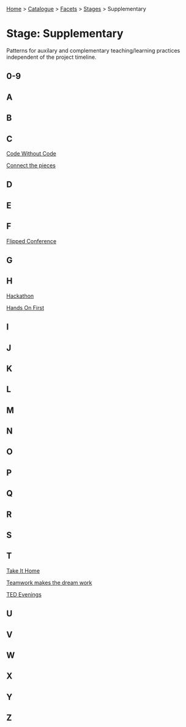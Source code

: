 [Home](../../../README.md) > [Catalogue](../../../Patterns_catalogue.md) > [Facets](../facets.md) > [Stages](stages.md) > Supplementary
# Stage: Supplementary

Patterns for auxilary and complementary teaching/learning practices independent of the project timeline.

## 0-9

## A

## B

## C
[Code Without Code](../../Code_Without_Code.md)

[Connect the pieces](../../Connect_the_pieces.md)

## D

## E

## F
[Flipped Conference](../../Flipped_Conference.md)

## G

## H
[Hackathon](../../Hackathon.md)

[Hands On First](../../Hands_On_First.md)

## I

## J

## K

## L

## M

## N

## O

## P

## Q

## R

## S

## T
[Take It Home](../../Take_It_Home.md)

[Teamwork makes the dream work](../../Teamwork_makes_the_dream_work.md)

[TED Evenings](../../TED_Evenings.md)

## U

## V

## W

## X

## Y

## Z
